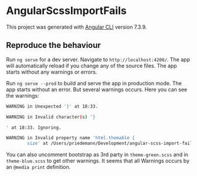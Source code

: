 # AngularScssImportFails

This project was generated with [Angular CLI](https://github.com/angular/angular-cli) version 7.3.9.

## Reproduce the behaviour

Run `ng serve` for a dev server. Navigate to `http://localhost:4200/`. The app will automatically reload if you change any of the source files. The app starts without any warnings or errors.

Run `ng serve --prod` to build and serve the app in production mode. The app starts without an error. But several warnings occurs. Here you can see the warnings:

```sh
WARNING in Unexpected '}' at 18:33.

WARNING in Invalid character(s) '}

' at 18:33. Ignoring.

WARNING in Invalid property name 'html.themable {
        size' at /Users/priedemann/Development/angular-scss-import-fails/src/styles/portal.scss:2:0. Ignoring.
```

You can also uncomment bootstrap as 3rd party in `theme-green.scss` and in `theme-blue.scss` to get other warnings. It seems that all Warnings occurs by an `@media print` definition.
